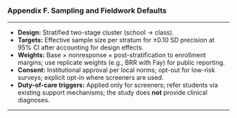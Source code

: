 ### Appendix F. Sampling and Fieldwork Defaults

---

- **Design:** Stratified two-stage cluster (school → class).  
- **Targets:** Effective sample size per stratum for ±0.10 SD precision at 95% CI after accounting for design effects.  
- **Weights:** Base × nonresponse × post-stratification to enrollment margins; use replicate weights (e.g., BRR with Fay) for public reporting.  
- **Consent:** Institutional approval per local norms; opt-out for low-risk surveys; explicit opt-in where screeners are used.  
- **Duty-of-care triggers:** Applied only for screeners; refer students via existing support mechanisms; the study does **not** provide clinical diagnoses.

---

